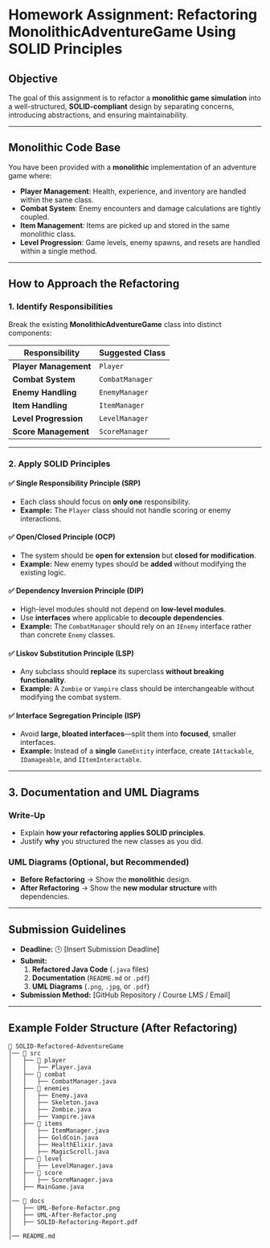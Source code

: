 # **Homework Assignment: Refactoring MonolithicAdventureGame Using SOLID Principles**

## **Objective**
The goal of this assignment is to refactor a **monolithic game simulation** into a well-structured, **SOLID-compliant** design by separating concerns, introducing abstractions, and ensuring maintainability.

---

## **Monolithic Code Base**
You have been provided with a **monolithic** implementation of an adventure game where:
- **Player Management**: Health, experience, and inventory are handled within the same class.
- **Combat System**: Enemy encounters and damage calculations are tightly coupled.
- **Item Management**: Items are picked up and stored in the same monolithic class.
- **Level Progression**: Game levels, enemy spawns, and resets are handled within a single method.

---

## **How to Approach the Refactoring**

### **1. Identify Responsibilities**
Break the existing **MonolithicAdventureGame** class into distinct components:

| Responsibility           | Suggested Class |
|-------------------------|----------------|
| **Player Management**  | `Player` |
| **Combat System**       | `CombatManager` |
| **Enemy Handling**      | `EnemyManager` |
| **Item Handling**       | `ItemManager` |
| **Level Progression**   | `LevelManager` |
| **Score Management**    | `ScoreManager` |

---

### **2. Apply SOLID Principles**

#### **✅ Single Responsibility Principle (SRP)**
- Each class should focus on **only one** responsibility.
- **Example:** The `Player` class should not handle scoring or enemy interactions.

#### **✅ Open/Closed Principle (OCP)**
- The system should be **open for extension** but **closed for modification**.
- **Example:** New enemy types should be **added** without modifying the existing logic.

#### **✅ Dependency Inversion Principle (DIP)**
- High-level modules should not depend on **low-level modules**.
- Use **interfaces** where applicable to **decouple dependencies**.
- **Example:** The `CombatManager` should rely on an `IEnemy` interface rather than concrete `Enemy` classes.

#### **✅ Liskov Substitution Principle (LSP)**
- Any subclass should **replace** its superclass **without breaking functionality**.
- **Example:** A `Zombie` or `Vampire` class should be interchangeable without modifying the combat system.

#### **✅ Interface Segregation Principle (ISP)**
- Avoid **large, bloated interfaces**—split them into **focused**, smaller interfaces.
- **Example:** Instead of a **single** `GameEntity` interface, create `IAttackable`, `IDamageable`, and `IItemInteractable`.

---

## **3. Documentation and UML Diagrams**
### **Write-Up**
- Explain **how your refactoring applies SOLID principles**.
- Justify **why** you structured the new classes as you did.

### **UML Diagrams (Optional, but Recommended)**
- **Before Refactoring** → Show the **monolithic** design.
- **After Refactoring** → Show the **new modular structure** with dependencies.

---

## **Submission Guidelines**
- **Deadline:** 🕒 [Insert Submission Deadline]
- **Submit:**
  1. **Refactored Java Code** (`.java` files)
  2. **Documentation** (`README.md` or `.pdf`)
  3. **UML Diagrams** (`.png`, `.jpg`, or `.pdf`)
- **Submission Method:** [GitHub Repository / Course LMS / Email]

---

## **Example Folder Structure (After Refactoring)**
```
📂 SOLID-Refactored-AdventureGame
│── 📂 src
│   ├── 📂 player
│   │   ├── Player.java
│   ├── 📂 combat
│   │   ├── CombatManager.java
│   ├── 📂 enemies
│   │   ├── Enemy.java
│   │   ├── Skeleton.java
│   │   ├── Zombie.java
│   │   ├── Vampire.java
│   ├── 📂 items
│   │   ├── ItemManager.java
│   │   ├── GoldCoin.java
│   │   ├── HealthElixir.java
│   │   ├── MagicScroll.java
│   ├── 📂 level
│   │   ├── LevelManager.java
│   ├── 📂 score
│   │   ├── ScoreManager.java
│   ├── MainGame.java
│
│── 📂 docs
│   ├── UML-Before-Refactor.png
│   ├── UML-After-Refactor.png
│   ├── SOLID-Refactoring-Report.pdf
│
│── README.md
```
